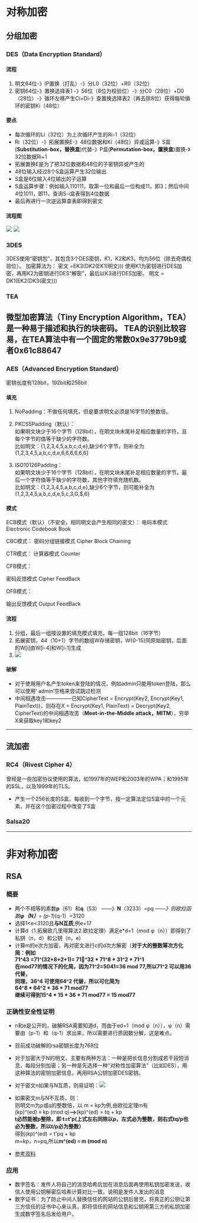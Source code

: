 # 对称加密
## 分组加密
### DES（Data Encryption Standard）
#### 流程
1. 明文64位-》IP置换（打乱）-》分L0（32位）+R0（32位）
2. 密钥64位-》置换选择表1 -》56位（8位为校验位）-》分C0（28位）+D0（28位）-》循环左移产生Ci+Di-》查置换选择表2（再去除8位）获得每轮循环的密钥Ki（48位）
#### 要点
* 每次循环的Li（32位）为上次循环产生的Ri-1（32位）
* Ri（32位）-》拓展置换E-》48位数据和Ki（48位）异或运算-》S盒(**Substitution-box，替换盒**)代替-》P盒(**Permutation-box，置换盒**)置换-》32位数据Ri+1
* 拓展置换E是为了把32位数据和48位的子密钥异或产生的
* 48位输入经过8个S盒运算产生32位输出
* S盒是6位输入4位输出的子运算
* S盒运算步骤：例如输入110111，取第一位和最后一位构成11，即3；然后中间4位1011，即11，查询S-i盒表得到4位数据
* 最后再进行一次逆运算查表即得到密文
#### 流程图
![](http://www.cxyxiaowu.com/wp-content/uploads/2019/10/1571057977-17488ca32598db6.jpg)
![](http://www.cxyxiaowu.com/wp-content/uploads/2019/10/1571057978-6fb896eca9a2484.png)
### 3DES
3DES使用“密钥包”，其包含3个DES密钥，K1，K2和K3，均为56位（除去奇偶校验位）。
加密算法为：
密文 =EK3(DK2(EK1(明文)))
使用K1为密钥进行DES加密，再用K2为密钥进行DES“解密”，最后以K3进行DES加密。
明文 = DK1(EK2(DK3(密文)))
### TEA
微型加密算法（Tiny Encryption Algorithm，TEA）是一种易于描述和执行的块密码。
TEA的识别比较容易，在TEA算法中有一个固定的常数0x9e3779b9或者0x61c88647
---

### AES（Advanced Encryption Standard）
密钥长度有128bit，192bit和256bit
#### 填充
1. NoPadding：不做任何填充，但是要求明文必须是16字节的整数倍。


2. PKCS5Padding（默认）：<br>如果明文块少于16个字节（128bit），在明文块末尾补足相应数量的字符，且每个字节的值等于缺少的字符数。<br>比如明文：{1,2,3,4,5,a,b,c,d,e},缺少6个字节，则补全为{1,2,3,4,5,a,b,c,d,e,6,6,6,6,6,6}

3. ISO10126Padding：<br>如果明文块少于16个字节（128bit），在明文块末尾补足相应数量的字节，最后一个字符值等于缺少的字符数，其他字符填充随机数。<br>比如明文：{1,2,3,4,5,a,b,c,d,e},缺少6个字节，则可能补全为{1,2,3,4,5,a,b,c,d,e,5,c,3,G,$,6}
#### 模式
ECB模式（默认）（不安全，相同明文会产生相同的密文）：
电码本模式    Electronic Codebook Book

CBC模式：
密码分组链接模式    Cipher Block Chaining

CTR模式：
计算器模式    Counter

CFB模式：

密码反馈模式    Cipher FeedBack


OFB模式：

输出反馈模式    Output FeedBack
#### 流程
1. 分组，最后一组按设置的填充模式填充，每一组128bit（16字节）
2. 拓展密钥，4*4*（10+1）字节的数组W存储密钥，W{0-15}同原始密钥，后面的W[i]由W[i-4]和W[i-1]生成
3. ![](https://www.cxyxiaowu.com/wp-content/uploads/2019/10/1572424535-522911bdbcf7c4b.jpg)
#### 破解
* 对于使用用户名产生token来登陆的情况，例如admin只能用token登陆，那么可以使用‘  admin‘空格来尝试跳过检测
* 中间相遇攻击—————已知CipherText = Encrypt(Key2, Encrypt(Key1, PlainText))，则存在X = Encrypt(Key1, PlainText) = Decrypt(Key2, CipherText)的中间相遇攻击（**Meet-in-the-Middle attack，MITM**），穷举X来获取key1和key2
---
## 流加密
### RC4（Rivest Cipher 4）
曾经是一些加密协议使用的算法，如1997年的WEP和2003年的WPA；和1995年的SSL，以及1999年的TLS。
* 产生一个256长度的S盒，每收到一个字节，按一定算法定位S盒中的一个元素，并在这个加密过程中改变了S盒
### Salsa20

---

# 非对称加密
## RSA
### 概要
* 两个不相等的素数**p**（61）和**q**（53） ——》**N**（3233）=p*q ——》则欧拉函数**φ（N）**= (p-1)*(q-1）=3120
* 选择1<e<3120且**与N互质**,例e=17
* 计算d（1.拓展欧几里得算法2.欧拉定理）满足e*d=1（mod φ（n））即得到了私钥（n，d）和公钥（n，e）
* 计算m的e次方加密，再对密文进行c的d次方解密（**对于大的整数幂次方化简：例如<br>71^43 =71^(32+8+2+1)= 71^32 * 71^8 * 31^2 * 71^1 <br>在mod77的情况下的化简，因为71^2=5041=36 mod 77,所以71^2 可以用36代替，<br>同理，36^4 可使用64^2 代替，所以可化简为<br>64^8 * 64^2 * 36 * 71 mod77<br>继续可得到15^4 * 15 * 36 * 71 mod77 = 15 mod77**
### 正确性安全性证明
* n和e是公开的，破解RSA需要知道d，而由于ed=1（mod φ（n）），φ（n）需要由（p-1）和（q-1）求出来，所以需要进行质因数分解，这是难点。
*  目前成功破解的rsa密钥长度为768位
*  对于加密大于N的明文，主要有两种方法：一种是把长信息分割成若干段短消息，每段分别加密；另一种是先选择一种"对称性加密算法"（比如DES），用这种算法的密钥加密信息，再用RSA公钥加密DES密钥。

* 对于密文n如果与N互质，则易证明：![](https://wikimedia.org/api/rest_v1/media/math/render/svg/4f80f4211b08ec150fb0b2930f408678bae5b901)
* 如果密文m与N不互质，则：<br>则明文m为p或q的整数倍，以 m = kp为例,由欧拉定理m有<br>(kp)^(ed) ≡ kp (mod q)**-->**(kp)^(ed) = tq + kp<br>**t必然能被p整除，即 t=t'p(上式左右同除以p，左式必为整数，则右式tq/p也必为整数，所以t/p必为整数）**<br>得到(kp)^(ed) = t'pq + kp<br>m=kp，n=pq,所以**m^(ed) ≡ m (mod n)**
* [参考资料](https://cnodejs.org/topic/5bb9c31e15e4fd1923f48d0b)

### 应用
* 数字签名：发件人将自己的消息哈希后加在消息后面再使用私钥加密发送，收信人使用公钥解密后哈希计算对比一致，说明是发件人发出的消息
* 数字证书：为了防止中间人替换信任的网站的公钥后冒充，将真正的公钥让第三方信任的证书中心来认真，即将信任的网站信息和公钥用第三方的私钥加密生成数字签名后发给用户。
